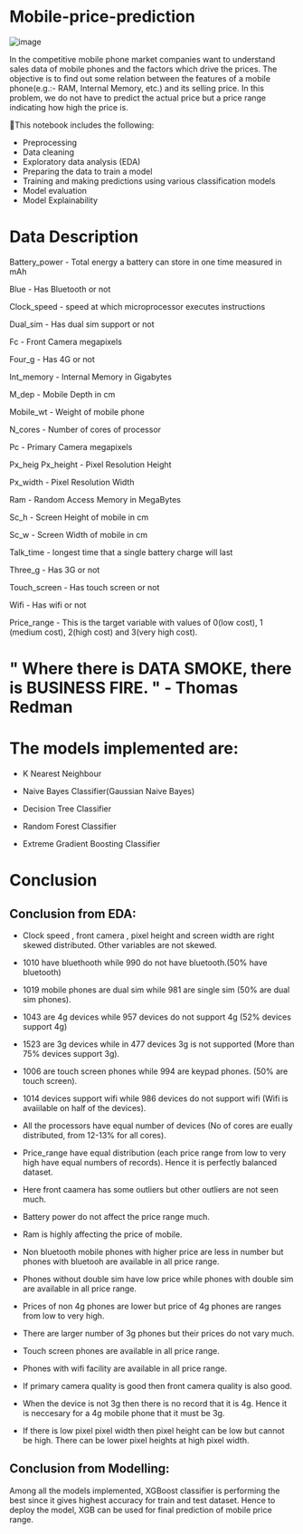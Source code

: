 # Mobile-price-prediction

![image](https://user-images.githubusercontent.com/82583885/222394483-e56d9b2e-c44b-47aa-913b-48f49994b143.png)

In the competitive mobile phone market companies want to understand sales data of mobile phones and the factors which drive the prices. The objective is to find out some relation between the features of a mobile phone(e.g.:- RAM, Internal Memory, etc.) and its selling price. In this problem, we do not have to predict the actual price but a price range indicating how high the price is.

📱This notebook includes the following:

* Preprocessing
* Data cleaning
* Exploratory data analysis (EDA)
* Preparing the data to train a model
* Training and making predictions using various classification models
* Model evaluation
* Model Explainability


# **Data Description**
Battery_power - Total energy a battery can store in one time measured in mAh

Blue - Has Bluetooth or not

Clock_speed - speed at which microprocessor executes instructions

Dual_sim - Has dual sim support or not

Fc - Front Camera megapixels

Four_g - Has 4G or not

Int_memory - Internal Memory in Gigabytes

M_dep - Mobile Depth in cm

Mobile_wt - Weight of mobile phone

N_cores - Number of cores of processor

Pc - Primary Camera megapixels

Px_heig Px_height - Pixel Resolution Height

Px_width - Pixel Resolution Width

Ram - Random Access Memory in MegaBytes

Sc_h - Screen Height of mobile in cm

Sc_w - Screen Width of mobile in cm

Talk_time - longest time that a single battery charge will last

Three_g - Has 3G or not

Touch_screen - Has touch screen or not

Wifi - Has wifi or not

Price_range - This is the target variable with values of 0(low cost), 1 (medium cost), 2(high cost) and 3(very high cost).

# **" Where there is DATA SMOKE, there is BUSINESS FIRE. " - Thomas Redman**

# **The models implemented are:**

* K Nearest Neighbour

* Naive Bayes Classifier(Gaussian Naive Bayes)

* Decision Tree Classifier

* Random Forest Classifier

* Extreme Gradient Boosting Classifier

# **Conclusion**

## Conclusion from EDA:

* Clock speed , front camera , pixel height and screen width are right skewed distributed. Other variables are not skewed.

* 1010 have bluethooth while 990 do not have bluetooth.(50% have bluetooth)

* 1019 mobile phones are dual sim while 981 are single sim (50% are dual sim phones).

* 1043 are 4g devices while 957 devices do not support 4g (52% devices support 4g)

* 1523 are 3g devices while in 477 devices 3g is not supported (More than 75% devices support 3g).

* 1006 are touch screen phones while 994 are keypad phones. (50% are touch screen).

* 1014 devices support wifi while 986 devices do not support wifi (Wifi is avaiilable on half of the devices).

* All the processors have equal number of devices (No of cores are eually distributed, from 12-13% for all cores).

* Price_range have equal distribution (each price range from low to very high have equal numbers of records). Hence it is perfectly balanced dataset.

* Here front caamera has some outliers but other outliers are not seen much.

* Battery power do not affect the price range much.

* Ram is highly affecting the price of mobile.

* Non bluetooth mobile phones with higher price are less in number but phones with bluetooh are available in all price range.

* Phones without double sim have low price while phones with double sim are available in all price range.

* Prices of non 4g phones are lower but price of 4g phones are ranges from low to very high.

* There are larger number of 3g phones but their prices do not vary much.

* Touch screen phones are available in all price range.

* Phones with wifi facility are available in all price range.

* If primary camera quality is good then front camera quality is also good.

* When the device is not 3g then there is no record that it is 4g. Hence it is neccesary for a 4g mobile phone that it must be 3g.

* If there is low pixel pixel width then pixel height can be low but cannot be high. There can be lower pixel heights at high pixel width.

## Conclusion from Modelling:
Among all the models implemented, XGBoost classifier is performing the best since it gives highest accuracy for train and test dataset. Hence to deploy the model, XGB can be used for final prediction of mobile price range.
